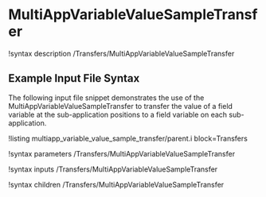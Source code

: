 # MultiAppVariableValueSampleTransfer

!syntax description /Transfers/MultiAppVariableValueSampleTransfer

## Example Input File Syntax

The following input file snippet demonstrates the use of the
MultiAppVariableValueSampleTransfer to transfer the value of a field variable
at the sub-application positions to a field variable on each sub-application.

!listing multiapp_variable_value_sample_transfer/parent.i block=Transfers

!syntax parameters /Transfers/MultiAppVariableValueSampleTransfer

!syntax inputs /Transfers/MultiAppVariableValueSampleTransfer

!syntax children /Transfers/MultiAppVariableValueSampleTransfer
